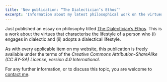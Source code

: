 ```yaml
---
title: 'New publication: “The Dialectician’s Ethos”'
excerpt: 'Information about my latest philosophical work on the virtues that characterise the lifestyle of a person who engages in dialectic.'
---
```


Just published an essay on philosophy titled [The Dialectician’s
Ethos](https://protesilaos.com/ethos-dialectic/).  This is a work about
the virtues that characterise the lifestyle of a person who (i) engages
in dialectic and (ii) adopts a dialectical lifestyle.

As with every applicable item on my website, this publication is freely
available under the terms of the _Creative Commons Attribution-ShareAlike
(CC BY-SA) License, version 4.0 International_.

For any further information, or to discuss this topic, you are welcome
to [contact me](https://protesilaos.com/contact).
